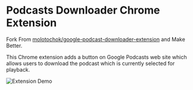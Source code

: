 # Podcasts Downloader Chrome Extension

Fork From [molotochok/google-podcast-downloader-extension](https://github.com/molotochok/google-podcast-downloader-extension) and Make Better.

This Chrome extension adds a button on Google Podcasts web site which allows users to download the podcast which is currently selected for playback.

![Extension Demo](https://github.com/levimoto/podcast-downloader-extension/blob/main/images/demo.gif)
